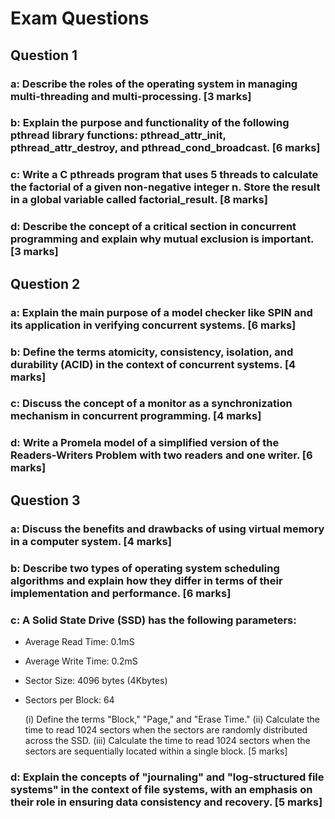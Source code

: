 # Exam Questions

## Question 1

### a: Describe the roles of the operating system in managing multi-threading and multi-processing. [3 marks]

### b: Explain the purpose and functionality of the following pthread library functions: pthread_attr_init, pthread_attr_destroy, and pthread_cond_broadcast. [6 marks]

### c: Write a C pthreads program that uses 5 threads to calculate the factorial of a given non-negative integer n. Store the result in a global variable called factorial_result. [8 marks]

### d: Describe the concept of a critical section in concurrent programming and explain why mutual exclusion is important. [3 marks]

## Question 2

### a: Explain the main purpose of a model checker like SPIN and its application in verifying concurrent systems. [6 marks]

### b: Define the terms atomicity, consistency, isolation, and durability (ACID) in the context of concurrent systems. [4 marks]

### c: Discuss the concept of a monitor as a synchronization mechanism in concurrent programming. [4 marks]

### d: Write a Promela model of a simplified version of the Readers-Writers Problem with two readers and one writer. [6 marks]

## Question 3

### a: Discuss the benefits and drawbacks of using virtual memory in a computer system. [4 marks]

### b: Describe two types of operating system scheduling algorithms and explain how they differ in terms of their implementation and performance. [6 marks]

### c: A Solid State Drive (SSD) has the following parameters:

- Average Read Time: 0.1mS
- Average Write Time: 0.2mS
- Sector Size: 4096 bytes (4Kbytes)
- Sectors per Block: 64

  (i) Define the terms "Block," "Page," and "Erase Time."
  (ii) Calculate the time to read 1024 sectors when the sectors are randomly distributed across the SSD.
  (iii) Calculate the time to read 1024 sectors when the sectors are sequentially located within a single block. [5 marks]

### d: Explain the concepts of "journaling" and "log-structured file systems" in the context of file systems, with an emphasis on their role in ensuring data consistency and recovery. [5 marks]
